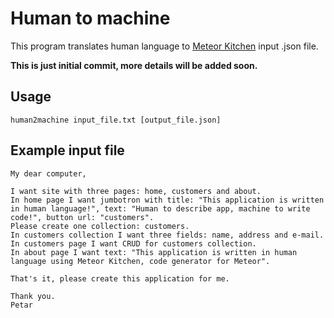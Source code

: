 Human to machine
================

This program translates human language to <a href="http://www.meteorkitchen.com">Meteor Kitchen</a> input .json file.

**This is just initial commit, more details will be added soon.**

Usage
-----

```
human2machine input_file.txt [output_file.json]
```

Example input file
------------------

```
My dear computer,

I want site with three pages: home, customers and about.
In home page I want jumbotron with title: "This application is written in human language!", text: "Human to describe app, machine to write code!", button url: "customers".
Please create one collection: customers.
In customers collection I want three fields: name, address and e-mail.
In customers page I want CRUD for customers collection.
In about page I want text: "This application is written in human language using Meteor Kitchen, code generator for Meteor".

That's it, please create this application for me.

Thank you.
Petar
```
